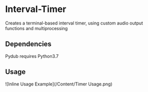 # Interval-Timer
Creates a terminal-based interval timer, using custom audio output functions and multiprocessing

## Dependencies
Pydub requires Python3.7

## Usage
![Inline Usage Example](/Content/Timer Usage.png)
